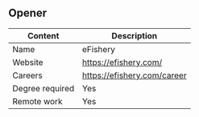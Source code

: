 ## Opener

Content|Description
-|-
Name|eFishery
Website|https://efishery.com/
Careers|https://efishery.com/career
Degree required|Yes
Remote work|Yes
